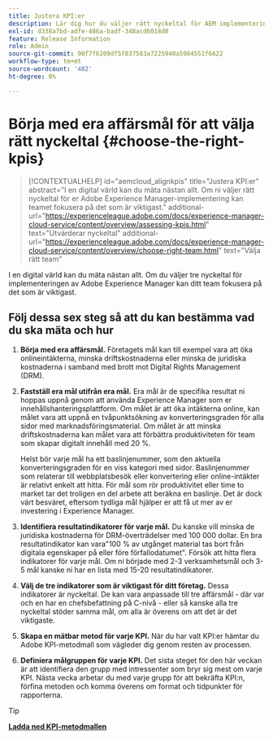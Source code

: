 ```yaml
---
title: Justera KPI:er
description: Lär dig hur du väljer rätt nyckeltal för AEM implementering
exl-id: d338a7bd-adfe-486a-badf-348acd6018d0
feature: Release Information
role: Admin
source-git-commit: 90f7f6209df5f837583a7225940a5984551f6622
workflow-type: tm+mt
source-wordcount: '482'
ht-degree: 0%

---
```


# Börja med era affärsmål för att välja rätt nyckeltal {#choose-the-right-kpis}

>[!CONTEXTUALHELP]
>id="aemcloud_alignkpis"
>title="Justera KPI:er"
>abstract="I en digital värld kan du mäta nästan allt. Om ni väljer rätt nyckeltal för er Adobe Experience Manager-implementering kan teamet fokusera på det som är viktigast."
>additional-url="https://experienceleague.adobe.com/docs/experience-manager-cloud-service/content/overview/assessing-kpis.html" text="Utvärderar nyckeltal"
>additional-url="https://experienceleague.adobe.com/docs/experience-manager-cloud-service/content/overview/choose-right-team.html" text="Välja rätt team"

I en digital värld kan du mäta nästan allt. Om du väljer tre nyckeltal för implementeringen av Adobe Experience Manager kan ditt team fokusera på det som är viktigast.


## **Följ dessa sex steg så att du kan bestämma vad du ska mäta och hur**


1. **Börja med era affärsmål.** Företagets mål kan till exempel vara att öka onlineintäkterna, minska driftskostnaderna eller minska de juridiska kostnaderna i samband med brott mot Digital Rights Management (DRM).

1. **Fastställ era mål utifrån era mål.** Era mål är de specifika resultat ni hoppas uppnå genom att använda Experience Manager som er innehållshanteringsplattform. Om målet är att öka intäkterna online, kan målet vara att uppnå en tvåpunktsökning av konverteringsgraden för alla sidor med marknadsföringsmaterial. Om målet är att minska driftskostnaderna kan målet vara att förbättra produktiviteten för team som skapar digitalt innehåll med 20 %.

   Helst bör varje mål ha ett baslinjenummer, som den aktuella konverteringsgraden för en viss kategori med sidor. Baslinjenummer som relaterar till webbplatsbesök eller konvertering eller online-intäkter är relativt enkelt att hitta. För mål som rör produktivitet eller time to market tar det troligen en del arbete att beräkna en baslinje. Det är dock värt besväret, eftersom tydliga mål hjälper er att få ut mer av er investering i Experience Manager.

1. **Identifiera resultatindikatorer för varje mål.** Du kanske vill minska de juridiska kostnaderna för DRM-överträdelser med 100 000 dollar. En bra resultatindikator kan vara&quot;100 % av utgånget material tas bort från digitala egenskaper på eller före förfallodatumet&quot;. Försök att hitta flera indikatorer för varje mål. Om ni började med 2-3 verksamhetsmål och 3-5 mål kanske ni har en lista med 15-20 resultatindikatorer.

1. **Välj de tre indikatorer som är viktigast för ditt företag.** Dessa indikatorer är nyckeltal. De kan vara anpassade till tre affärsmål - där var och en har en chefsbefattning på C-nivå - eller så kanske alla tre nyckeltal stöder samma mål, om alla är överens om att det är det viktigaste.

1. **Skapa en mätbar metod för varje KPI.** När du har valt KPI:er hämtar du Adobe KPI-metodmall som vägleder dig genom resten av processen.

1. **Definiera målgruppen för varje KPI.** Det sista steget för den här veckan är att identifiera den grupp med intressenter som bryr sig mest om varje KPI. Nästa vecka arbetar du med varje grupp för att bekräfta KPI:n, förfina metoden och komma överens om format och tidpunkter för rapporterna.

>[!TIP]
>
>[**Ladda ned KPI-metodmallen**](https://experienceleague.adobe.com/welcome/aem/assets/img/KPI_Methodology_Template.png)
